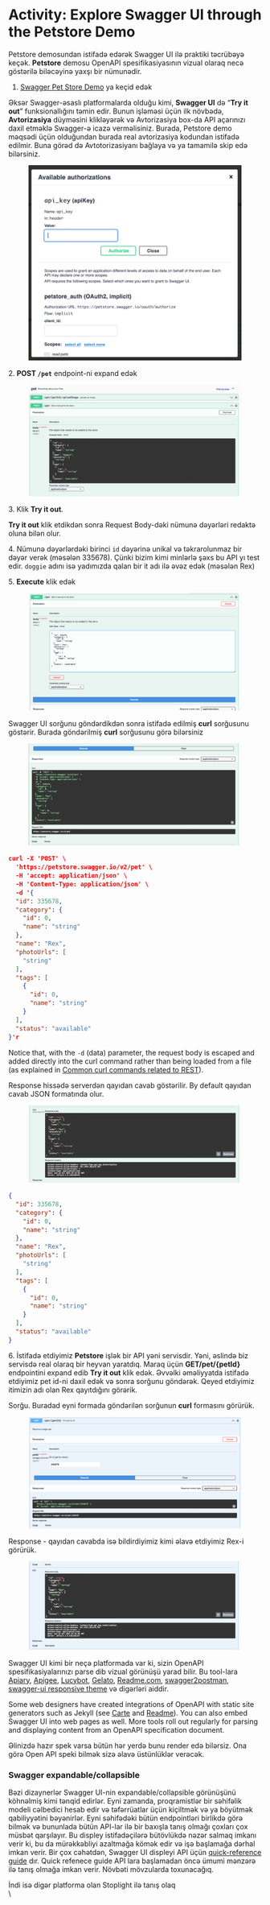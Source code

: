 # Activity: Explore Swagger UI through the Petstore Demo

Petstore demosundan istifadə edərək Swagger UI ilə praktiki təcrübəyə keçək. **Petstore** demosu OpenAPI spesifikasiyasının vizual olaraq necə göstərilə biləcəyinə yaxşı bir nümunədir.

1. [Swagger Pet Store Demo](https://petstore.swagger.io/) ya keçid edək

Əksər Swagger-əsaslı platformalarda olduğu kimi, **Swagger UI** də “**Try it out**” funksionallığını təmin edir. Bunun işləməsi üçün ilk növbədə, **Avtorizasiya** düyməsini klikləyərək və Avtorizasiya box-da API açarınızı daxil etməklə Swagger-ə icazə verməlisiniz. Burada, Petstore demo məqsədi üçün olduğundan burada real avtorizasiya kodundan istifadə edilmir. Buna görəd də Avtotorizasiyanı bağlaya və ya tamamilə skip edə bilərsiniz.

<figure><img src=".gitbook/assets/image (6) (1).png" alt=""><figcaption></figcaption></figure>

2\. **POST `/pet`** endpoint-ni expand edək

<figure><img src=".gitbook/assets/image (7) (1).png" alt=""><figcaption></figcaption></figure>

3\. Klik **Try it out**.

**Try it out** klik etdikdən sonra Request Body-dəki nümunə dəyərləri redaktə oluna bilən olur.

4\. Nümunə dəyərlərdəki birinci `id` dəyərinə unikal və təkrarolunmaz bir dəyər verək (məsələn 335678). Çünki bizim kimi minlərlə şəxs bu API yı test edir. `doggie` adını isə yadımızda qalan bir it adı ilə əvəz edək (məsələn Rex)

5\. **Execute** klik edək

<figure><img src=".gitbook/assets/image (12) (1).png" alt=""><figcaption></figcaption></figure>

Swagger UI sorğunu göndərdikdən sonra istifadə edilmiş **curl** sorğusunu göstərir. Burada göndərilmiş **curl** sorğusunu görə bilərsiniz

<figure><img src=".gitbook/assets/image (3) (1).png" alt=""><figcaption></figcaption></figure>

```json
curl -X 'POST' \
  'https://petstore.swagger.io/v2/pet' \
  -H 'accept: application/json' \
  -H 'Content-Type: application/json' \
  -d '{
  "id": 335678,
  "category": {
    "id": 0,
    "name": "string"
  },
  "name": "Rex",
  "photoUrls": [
    "string"
  ],
  "tags": [
    {
      "id": 0,
      "name": "string"
    }
  ],
  "status": "available"
}'r
```

Notice that, with the `-d` (data) parameter, the request body is escaped and added directly into the curl command rather than being loaded from a file (as explained in [Common curl commands related to REST](https://idratherbewriting.com/learnapidoc/docapis\_understand\_curl.html#common)).

Response hissədə serverdən qayıdan cavab göstərilir. By default qayıdan cavab JSON formatında olur.

<figure><img src=".gitbook/assets/image (2) (1) (1).png" alt=""><figcaption></figcaption></figure>

```json
{
  "id": 335678,
  "category": {
    "id": 0,
    "name": "string"
  },
  "name": "Rex",
  "photoUrls": [
    "string"
  ],
  "tags": [
    {
      "id": 0,
      "name": "string"
    }
  ],
  "status": "available"
}
```

6\. İstifadə etdiyimiz **Petstore** işlək bir API yəni servisdir. Yəni, əslində biz servisdə real olaraq bir heyvan yaratdıq. Maraq üçün **GET/pet/{petId}** endpointini expand edib **Try it out** klik edək. Əvvəlki əməliyyatda istifadə etdiyimiz pet id-ni daxil edək və sonra sorğunu göndərək. Qeyed etdiyimiz itimizin adı olan Rex qayıtdığını görərik.

Sorğu. Buradad eyni formada göndərilən sorğunun **curl** formasını görürük.

<figure><img src=".gitbook/assets/image (5) (1).png" alt=""><figcaption></figcaption></figure>

Response - qayıdan cavabda isə bildirdiyimiz kimi əlavə etdiyimiz Rex-i görürük.

<figure><img src=".gitbook/assets/image (4) (1).png" alt=""><figcaption></figcaption></figure>

Swagger UI kimi bir neçə platformada var ki, sizin OpenAPI spesifikasiyalarınızı parse dib vizual görünüşü yarad bilir. Bu tool-lara [Apiary](https://apiary.io/), [Apigee](https://apigee.com/about/), [Lucybot](https://lucybot.com/), [Gelato](https://gelato.io/), [Readme.com](http://readme.com/), [swagger2postman](https://github.com/josephpconley/swagger2postman), [swagger-ui responsive theme](https://github.com/jensoleg/swagger-ui) və digərləri aiddir.

Some web designers have created integrations of OpenAPI with static site generators such as Jekyll (see [Carte](https://github.com/Wiredcraft/carte) and [Readme](https://readme.com/)). You can also embed Swagger UI into web pages as well. More tools roll out regularly for parsing and displaying content from an OpenAPI specification document.

Əlinizdə hazır spek varsa bütün hər yerdə bunu render edə bilərsiz. Ona görə Open API speki bilmək sizə əlavə üstünlüklər verəcək.

### Swagger expandable/collapsible

Bəzi dizaynerlər Swagger UI-nin expandable/collapsible görünüşünü köhnəlmiş kimi tənqid edirlər. Eyni zamanda, proqramistlər bir səhifəlik modeli cəlbedici hesab edir və təfərrüatlar üçün kiçiltmək və ya böyütmək qabiliyyətini bəyənirlər. Eyni səhifədəki bütün endpointləri birlikdə görə bilmək və bununlada bütün API-lar ilə bir baxışla tanış olmağı çoxları çox müsbət qarşılayır. Bu displey istifadəçilərə bütövlükdə nəzər salmaq imkanı verir ki, bu da mürəkkəbliyi azaltmağa kömək edir və işə başlamağa dərhal imkan verir. Bir çox cəhətdən, Swagger UI displeyi API üçün  [quick-reference guide](https://idratherbewriting.com/learnapidoc/docapis\_doc\_quick\_reference.html) dır. Quick refenece guide API lara başlamadan öncə ümumi mənzərə ilə tanış olmağa imkan verir. Növbəti mövzularda toxunacağıq.

İndi isə digər platforma olan Stoplight ilə tanış olaq\
\
